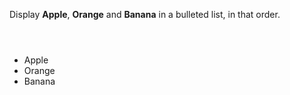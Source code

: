 Display **Apple**, **Orange** and **Banana** in a bulleted list, in that order.

<Editor lang="html" type="exercise">
<code>

</code>

<solution>
<ul>
  <li>Apple</li>
  <li>Orange</li>
  <li>Banana</li>
</ul>
</solution>
</Editor>